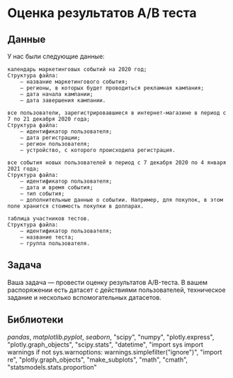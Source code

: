 # Оценка результатов А/В теста

## Данные

У нас были следующие данные:

    календарь маркетинговых событий на 2020 год;
    Структура файла:
        — название маркетингового события;
        — регионы, в которых будет проводиться рекламная кампания;
        — дата начала кампании;
        — дата завершения кампании.

    все пользователи, зарегистрировавшиеся в интернет-магазине в период с 7 по 21 декабря 2020 года;
    Структура файла:
        — идентификатор пользователя;
        — дата регистрации;
        — регион пользователя;
        — устройство, с которого происходила регистрация.

    все события новых пользователей в период с 7 декабря 2020 по 4 января 2021 года;
    Структура файла:
        — идентификатор пользователя;
        — дата и время события;
        — тип события;
        — дополнительные данные о событии. Например, для покупок, в этом поле хранится стоимость покупки в долларах.

    таблица участников тестов.
    Структура файла:
        — идентификатор пользователя;
        — название теста;
        — группа пользователя.

## Задача

Ваша задача — провести оценку результатов A/B-теста. В вашем распоряжении есть датасет с действиями пользователей, техническое задание и несколько вспомогательных датасетов.

## Библиотеки

*pandas*, *matplotlib.pyplot*, *seaborn*, "scipy", "numpy", "plotly.express", "plotly.graph_objects", 
"scipy.stats", "datetime", "import sys import warnings if not sys.warnoptions: warnings.simplefilter("ignore")", 
"import re", "plotly.graph_objects", "make_subplots", "math", "cmath", "statsmodels.stats.proportion"
